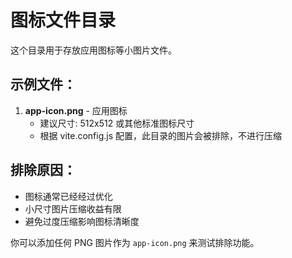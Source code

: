 # 图标文件目录

这个目录用于存放应用图标等小图片文件。

## 示例文件：

1. **app-icon.png** - 应用图标
   - 建议尺寸: 512x512 或其他标准图标尺寸
   - 根据 vite.config.js 配置，此目录的图片会被排除，不进行压缩

## 排除原因：
- 图标通常已经经过优化
- 小尺寸图片压缩收益有限
- 避免过度压缩影响图标清晰度

你可以添加任何 PNG 图片作为 `app-icon.png` 来测试排除功能。